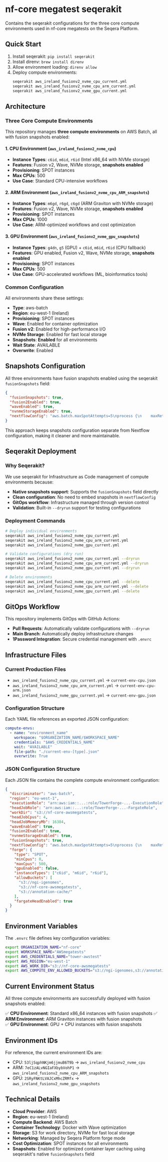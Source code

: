# nf-core megatest seqerakit

Contains the seqerakit configurations for the three core compute environments used in nf-core megatests on the Seqera Platform.

## Quick Start

1. Install seqerakit: `pip install seqerakit`
2. Install direnv: `brew install direnv`
3. Allow environment loading: `direnv allow`
4. Deploy compute environments:
   ```bash
   seqerakit aws_ireland_fusionv2_nvme_cpu_current.yml
   seqerakit aws_ireland_fusionv2_nvme_cpu_arm_current.yml
   seqerakit aws_ireland_fusionv2_nvme_gpu_current.yml
   ```

## Architecture

### Three Core Compute Environments

This repository manages **three compute environments** on AWS Batch, all with fusion snapshots enabled:

#### 1. **CPU Environment** (`aws_ireland_fusionv2_nvme_cpu`)

- **Instance Types**: `c6id`, `m6id`, `r6id` (Intel x86_64 with NVMe storage)
- **Features**: Fusion v2, Wave, NVMe storage, **snapshots enabled**
- **Provisioning**: SPOT instances
- **Max CPUs**: 500
- **Use Case**: Standard CPU-intensive workflows

#### 2. **ARM Environment** (`aws_ireland_fusionv2_nvme_cpu_ARM_snapshots`)

- **Instance Types**: `m6gd`, `r6gd`, `c6gd` (ARM Graviton with NVMe storage)
- **Features**: Fusion v2, Wave, NVMe storage, **snapshots enabled**
- **Provisioning**: SPOT instances
- **Max CPUs**: 1000
- **Use Case**: ARM-optimized workflows and cost optimization

#### 3. **GPU Environment** (`aws_ireland_fusionv2_nvme_gpu_snapshots`)

- **Instance Types**: `g4dn`, `g5` (GPU) + `c6id`, `m6id`, `r6id` (CPU fallback)
- **Features**: GPU enabled, Fusion v2, Wave, NVMe storage, **snapshots enabled**
- **Provisioning**: SPOT instances
- **Max CPUs**: 500
- **Use Case**: GPU-accelerated workflows (ML, bioinformatics tools)

### Common Configuration

All environments share these settings:

- **Type**: aws-batch
- **Region**: eu-west-1 (Ireland)
- **Provisioning**: SPOT instances
- **Wave**: Enabled for container optimization
- **Fusion v2**: Enabled for high-performance I/O
- **NVMe Storage**: Enabled for fast local storage
- **Snapshots**: **Enabled** for all environments
- **Wait State**: AVAILABLE
- **Overwrite**: Enabled

## Snapshots Configuration

All three environments have fusion snapshots enabled using the seqerakit `fusionSnapshots` field:

```json
{
  "fusionSnapshots": true,
  "fusion2Enabled": true,
  "waveEnabled": true,
  "nvnmeStorageEnabled": true,
  "nextflowConfig": "aws.batch.maxSpotAttempts=5\nprocess {\n    maxRetries = 2\n    errorStrategy = { task.exitStatus in ((130..145) + 104 + 175) ? 'retry' : 'terminate' }\n}\n"
}
```

This approach keeps snapshots configuration separate from Nextflow configuration, making it cleaner and more maintainable.

## Seqerakit Deployment

### Why Seqerakit?

We use seqerakit for Infrastructure as Code management of compute environments because:

- **Native snapshots support**: Supports the `fusionSnapshots` field directly
- **Clean configuration**: No need to embed snapshots in `nextflowConfig`
- **GitOps workflow**: Infrastructure managed through version control
- **Validation**: Built-in `--dryrun` support for testing configurations

### Deployment Commands

```bash
# Deploy individual environments
seqerakit aws_ireland_fusionv2_nvme_cpu_current.yml
seqerakit aws_ireland_fusionv2_nvme_cpu_arm_current.yml
seqerakit aws_ireland_fusionv2_nvme_gpu_current.yml

# Validate configurations (dry run)
seqerakit aws_ireland_fusionv2_nvme_cpu_current.yml --dryrun
seqerakit aws_ireland_fusionv2_nvme_cpu_arm_current.yml --dryrun
seqerakit aws_ireland_fusionv2_nvme_gpu_current.yml --dryrun

# Delete environments
seqerakit aws_ireland_fusionv2_nvme_cpu_current.yml --delete
seqerakit aws_ireland_fusionv2_nvme_cpu_arm_current.yml --delete
seqerakit aws_ireland_fusionv2_nvme_gpu_current.yml --delete
```

## GitOps Workflow

This repository implements GitOps with GitHub Actions:

- **Pull Requests**: Automatically validate configurations with `--dryrun`
- **Main Branch**: Automatically deploy infrastructure changes
- **1Password Integration**: Secure credential management with `.envrc`

## Infrastructure Files

### Current Production Files

- `aws_ireland_fusionv2_nvme_cpu_current.yml` → `current-env-cpu.json`
- `aws_ireland_fusionv2_nvme_cpu_arm_current.yml` → `current-env-cpu-arm.json`
- `aws_ireland_fusionv2_nvme_gpu_current.yml` → `current-env-gpu.json`

### Configuration Structure

Each YAML file references an exported JSON configuration:

```yaml
compute-envs:
  - name: "environment_name"
    workspace: "$ORGANIZATION_NAME/$WORKSPACE_NAME"
    credentials: "$AWS_CREDENTIALS_NAME"
    wait: "AVAILABLE"
    file-path: "./current-env-[type].json"
    overwrite: True
```

### JSON Configuration Structure

Each JSON file contains the complete compute environment configuration:

```json
{
  "discriminator": "aws-batch",
  "region": "eu-west-1",
  "executionRole": "arn:aws:iam::...:role/TowerForge-...-ExecutionRole",
  "headJobRole": "arn:aws:iam::...:role/TowerForge-...-FargateRole",
  "workDir": "s3://nf-core-awsmegatests",
  "headJobCpus": 4,
  "headJobMemoryMb": 16384,
  "waveEnabled": true,
  "fusion2Enabled": true,
  "nvnmeStorageEnabled": true,
  "fusionSnapshots": true,
  "nextflowConfig": "aws.batch.maxSpotAttempts=5\nprocess {\n    maxRetries = 2\n    errorStrategy = { task.exitStatus in ((130..145) + 104 + 175) ? 'retry' : 'terminate' }\n}\n",
  "forge": {
    "type": "SPOT",
    "minCpus": 0,
    "maxCpus": 500,
    "gpuEnabled": false,
    "instanceTypes": ["c6id", "m6id", "r6id"],
    "allowBuckets": [
      "s3://ngi-igenomes",
      "s3://nf-core-awsmegatests",
      "s3://annotation-cache/"
    ],
    "fargateHeadEnabled": true
  }
}
```

## Environment Variables

The `.envrc` file defines key configuration variables:

```bash
export ORGANIZATION_NAME="nf-core"
export WORKSPACE_NAME="AWSmegatests"
export AWS_CREDENTIALS_NAME="tower-awstest"
export AWS_REGION="eu-west-1"
export AWS_WORK_DIR="s3://nf-core-awsmegatests"
export AWS_COMPUTE_ENV_ALLOWED_BUCKETS="s3://ngi-igenomes,s3://annotation-cache"
```

## Current Environment Status

All three compute environments are successfully deployed with fusion snapshots enabled:

✅ **CPU Environment**: Standard x86_64 instances with fusion snapshots
✅ **ARM Environment**: ARM Graviton instances with fusion snapshots  
✅ **GPU Environment**: GPU + CPU instances with fusion snapshots

## Environment IDs

For reference, the current environment IDs are:

- CPU: `53ljSqphNKjm6jjmuB6T9b` → `aws_ireland_fusionv2_nvme_cpu`
- ARM: `7eC1zALvNGIaFXbybVohP1` → `aws_ireland_fusionv2_nvme_cpu_ARM_snapshots`
- GPU: `2SRyFNKtLVAJCxMhcZRMfx` → `aws_ireland_fusionv2_nvme_gpu_snapshots`

## Technical Details

- **Cloud Provider**: AWS
- **Region**: eu-west-1 (Ireland)
- **Compute Backend**: AWS Batch
- **Container Technology**: Docker with Wave optimization
- **Storage**: S3 for work directory, NVMe for fast local storage
- **Networking**: Managed by Seqera Platform forge mode
- **Cost Optimization**: SPOT instances for all environments
- **Snapshots**: Enabled for optimized container layer caching using seqerakit's native `fusionSnapshots` field
